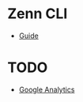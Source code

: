 # Zenn CLI

* [Guide](https://zenn.dev/zenn/articles/zenn-cli-guide)

# TODO
- [Google Analytics](https://zenn.dev/unsoluble_sugar/articles/c784905997dde2ffce68)

